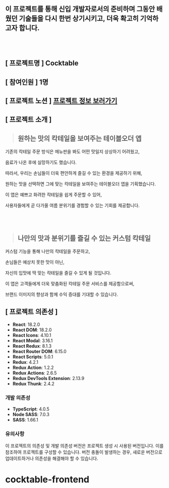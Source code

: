 
## 이 프로젝트를 통해 신입 개발자로서의 준비하며 그동안 배웠던 기술들을 다시 한번 상기시키고, 더욱 확고히 기억하고자 합니다.


<br/>
<br/>

## [ 프로젝트명 ] Cocktable

## [ 참여인원 ] 1명

## [ 프로젝트 노션 ] [프로젝트 정보 보러가기](https://elastic-network-b5d.notion.site/Cocktable-App-b6ae5d9ad1454ae585b6bfae56f6fdcb)

## [ 프로젝트 소개 ]

> ## 원하는 맛의 칵테일을 보여주는 테이블오더 앱

기존의 칵테일 주문 방식은 메뉴판을 봐도 어떤 맛일지 상상하기 어려웠고,

음료가 나온 후에 실망하기도 했습니다.

따라서, 우리는 손님들이 더욱 편안하게 즐길 수 있는 환경을 제공하기 위해,

원하는 맛을 선택하면 그에 맞는 칵테일을 보여주는 테이블오더 앱을 기획했습니다.

이 앱은 예쁘고 화려한 칵테일을 쉽게 주문할 수 있어,

사용자들에게 곧 다가올 여름 분위기를 경험할 수 있는 기회를 제공합니다.

<br/>
<br/>

> ## 나만의 맛과 분위기를 즐길 수 있는 커스텀 칵테일

커스텀 기능을 통해 나만의 칵테일을 주문하고,

손님들은 예상치 못한 맛이 아닌,

자신의 입맛에 딱 맞는 칵테일을 즐길 수 있게 될 것입니다.

이 앱은 고객들에게 더욱 맞춤화된 칵테일 주문 서비스를 제공함으로써,

브랜드 이미지의 향상과 함께 수익 증대를 기대할 수 있습니다.


## [ 프로젝트 의존성 ]

- **React**: 18.2.0
- **React DOM**: 18.2.0
- **React Icons**: 4.10.1
- **React Modal**: 3.16.1
- **React Redux**: 8.1.3
- **React Router DOM**: 6.15.0
- **React Scripts**: 5.0.1
- **Redux**: 4.2.1
- **Redux Action**: 1.2.2
- **Redux Actions**: 2.6.5
- **Redux DevTools Extension**: 2.13.9
- **Redux Thunk**: 2.4.2

### 개발 의존성

- **TypeScript**: 4.0.5
- **Node SASS**: 7.0.3
- **SASS**: 1.66.1

### 유의사항

이 프로젝트의 의존성 및 개발 의존성 버전은 프로젝트 생성 시 사용된 버전입니다. 이를 참조하여 프로젝트를 구성할 수 있습니다. 버전 충돌이 발생하는 경우, 새로운 버전으로 업데이트하거나 의존성을 해결해야 할 수 있습니다.
# cocktable-frontend
